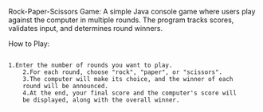 Rock-Paper-Scissors Game: A simple Java console game where users play against the computer in multiple rounds. 
      The program tracks scores, validates input, and determines round winners.

How to Play:
                                                                    
                                                                    1.Enter the number of rounds you want to play.      
        2.For each round, choose "rock", "paper", or "scissors".      
        3.The computer will make its choice, and the winner of each 
        round will be announced.     
        4.At the end, your final score and the computer's score will 
        be displayed, along with the overall winner.
